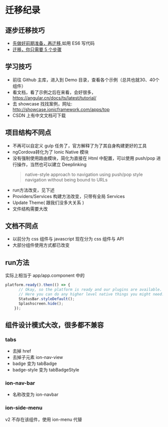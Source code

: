 # 迁移纪录

## 逐步迁移技巧
* [先做好前期准备，再迁移](http://www.tuicool.com/articles/u2QNje),如用 ES6 写代码
* [迁移，你只需要 5 个步骤](https://github.com/vsavkin/ng1ng2router/tree/ng1_cmp_in_ng2)

## 学习技巧
* 前往 Github 主库，进入到 Demo 目录，查看各个示例（总共也就30、40个组件）
* 看文档，看了示例之后在来看，会好很多，https://angular.cn/docs/ts/latest/tutorial/
* 去 showcase 找找案例，网址: http://showcase.ionicframework.com/apps/top
* CSDN 上有中文文档可下载

## 项目结构不同点
* 不再可以自定义 gulp 任务了，官方解释了为了其自身构建更好的工具
* ngCordova转化为了 Ionic Native 模块
* 没有强制使用路由模块，简化为直接在 Html 中配置，可以使用 push/pop 进行操作，当然也可以建立 Deeplinking
  >  native-style approach to navigation using push/pop style navigation without being bound to URLs
* run方法改变，见下述
* Providers/Services 构建方法改变，只带有全局 Services
* Update Theme( 跟我们没多大关系 )
* 文件结构需要大改

## 文档不同点
* 以前分为 css 组件与 javascript 现在分为 css 组件与 API
* 大部分组件使用方式都已改变


## run方法
实际上相当于 app/app.component 中的
```javascript
platform.ready().then(() => {
      // Okay, so the platform is ready and our plugins are available.
      // Here you can do any higher level native things you might need.
      StatusBar.styleDefault();
      Splashscreen.hide();
    });
```

## 组件设计模式大改，很多都不兼容
### tabs
* 去掉 href
* 去掉子元素 ion-nav-view
* badge 变为 tabBadge
* badge-style  变为 tabBadgeStyle

### ion-nav-bar
* 名称改变为 ion-navbar

### ion-side-menu
v2 不存在该组件，使用 ion-menu 代替

